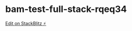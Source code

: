 # bam-test-full-stack-rqeq34

[Edit on StackBlitz ⚡️](https://stackblitz.com/edit/bam-test-full-stack-rqeq34)